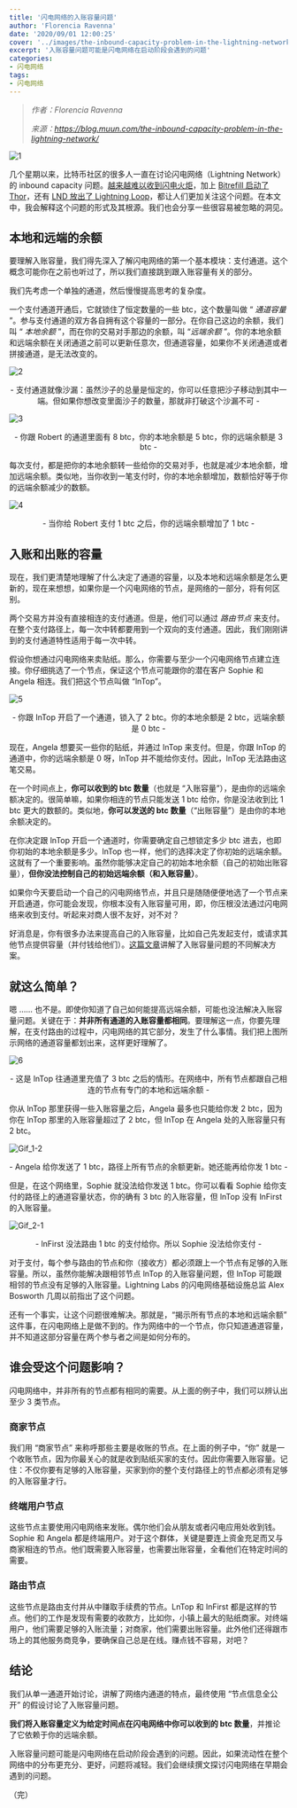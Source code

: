 ```yaml
---
title: '闪电网络的入账容量问题'
author: 'Florencia Ravenna'
date: '2020/09/01 12:00:25'
cover: '../images/the-inbound-capacity-problem-in-the-lightning-network/90eec6fad7594ec7a230dbecdfad93d0.png'
excerpt: '入账容量问题可能是闪电网络在启动阶段会遇到的问题'
categories:
- 闪电网络
tags:
- 闪电网络
---
```


> *作者：Florencia Ravenna*
> 
> *来源：<https://blog.muun.com/the-inbound-capacity-problem-in-the-lightning-network/>*



![1](../images/the-inbound-capacity-problem-in-the-lightning-network/90eec6fad7594ec7a230dbecdfad93d0.png)

几个星期以来，比特币社区的很多人一直在讨论闪电网络（Lightning Network）的 inbound capacity 问题。[越来越难以收到闪电火炬](https://www.coindesk.com/its-getting-harder-to-send-bitcoins-lightning-torch-heres-why)，加上 [Bitrefill 启动了 Thor](https://www.bitrefill.com/thor-lightning-network-channels)，还有 [LND 放出了 Lightning Loop](https://blog.lightning.engineering/posts/2019/03/20/loop.html)，都让人们更加关注这个问题。在本文中，我会解释这个问题的形式及其根源。我们也会分享一些很容易被忽略的洞见。

## 本地和远端的余额

要理解入账容量，我们得先深入了解闪电网络的第一个基本模块：支付通道。这个概念可能你在之前也听过了，所以我们直接跳到跟入账容量有关的部分。

我们先考虑一个单独的通道，然后慢慢提高思考的复杂度。

一个支付通道开通后，它就锁住了恒定数量的一些 btc，这个数量叫做 “ *通道容量* ”。参与支付通道的双方各自拥有这个容量的一部分。在你自己这边的余额，我们叫 “ *本地余额* ”，而在你的交易对手那边的余额，叫 “*远端余额* ”。你的本地余额和远端余额在关闭通道之前可以更新任意次，但通道容量，如果你不关闭通道或者拼接通道，是无法改变的。

![2](../images/the-inbound-capacity-problem-in-the-lightning-network/4caca3411e594bf3944d175a2b79838d.png)

<p style="text-align:center">- 支付通道就像沙漏：虽然沙子的总量是恒定的，你可以任意把沙子移动到其中一端。但如果你想改变里面沙子的数量，那就非打破这个沙漏不可 -</p>

![3](../images/the-inbound-capacity-problem-in-the-lightning-network/fa7f82e49ef9425e99ce094c8880e1b7.png)

<p style="text-align:center">- 你跟 Robert 的通道里面有 8 btc，你的本地余额是 5 btc，你的远端余额是 3 btc -</p>

每次支付，都是把你的本地余额转一些给你的交易对手，也就是减少本地余额，增加远端余额。类似地，当你收到一笔支付时，你的本地余额增加，数额恰好等于你的远端余额减少的数额。

![4](../images/the-inbound-capacity-problem-in-the-lightning-network/4552e4a6a4d34261ae3d664e026e5b8e.png)

<p style="text-align:center">- 当你给 Robert 支付 1 btc 之后，你的远端余额增加了 1 btc -</p>

## 入账和出账的容量

现在，我们更清楚地理解了什么决定了通道的容量，以及本地和远端余额是怎么更新的，现在来想想，如果你是一个闪电网络的节点，是网络的一部分，将有何区别。

两个交易方并没有直接相连的支付通道。但是，他们可以通过 *路由节点* 来支付。在整个支付路径上，每一次中转都要用到一个双向的支付通道。因此，我们刚刚讲到的支付通道特性适用于每一次中转。

假设你想通过闪电网络来卖贴纸。那么，你需要与至少一个闪电网络节点建立连接。你仔细挑选了一个节点，保证这个节点可能跟你的潜在客户 Sophie 和 Angela 相连。我们把这个节点叫做 “lnTop”。

![5](../images/the-inbound-capacity-problem-in-the-lightning-network/e5aecd93b2434ef69c40d60b8635797b.png)

<p style="text-align:center">- 你跟 InTop 开启了一个通道，锁入了 2 btc。你的本地余额是 2 btc，远端余额是 0 btc -</p>

现在，Angela 想要买一些你的贴纸，并通过 lnTop 来支付。但是，你跟 lnTop 的通道中，你的远端余额是 0 呀，lnTop 并不能给你支付。因此，lnTop 无法路由这笔交易。

在一个时间点上，**你可以收到的 btc 数量**（也就是 “入账容量”），是由你的远端余额决定的。很简单嘛，如果你相连的节点只能发送 1 btc 给你，你是没法收到比 1 btc 更大的数额的。类似地，**你可以发送的 btc 数量**（“出账容量”）是由你的本地余额决定的。

在你决定跟 lnTop 开启一个通道时，你需要确定自己想锁定多少 btc 进去，也即你初始的本地余额是多少。lnTop 也一样，他们的选择决定了你初始的远端余额。这就有了一个重要影响。虽然你能够决定自己的初始本地余额（自己的初始出账容量），**但你没法控制自己的初始远端余额（和入账容量）**。

如果你今天要启动一个自己的闪电网络节点，并且只是随随便便地选了一个节点来开启通道，你可能会发现，你根本没有入账容量可用，即，你压根没法通过闪电网络来收到支付。听起来对商人很不友好，对不对？

好消息是，你有很多办法来提高自己的入账容量，比如自己先发起支付，或请求其他节点提供容量（并付钱给他们）。[这篇文章](https://medium.com/lightningto-me/practical-solutions-to-inbound-capacity-problem-in-lightning-network-60224aa13393)讲解了入账容量问题的不同解决方案。

## 就这么简单？

嗯 …… 也不是。即使你知道了自己如何能提高远端余额，可能也没法解决入账容量问题。关键在于：**并非所有通道的入账容量都相同**。要理解这一点，你要先理解，在支付路由的过程中，闪电网络的其它部分，发生了什么事情。我们把上图所示网络的通道容量都划出来，这样更好理解了。

![6](../images/the-inbound-capacity-problem-in-the-lightning-network/330af2ffe073476bb805db05a366383c.png)

<p style="text-align:center">- 这是 lnTop 往通道里充值了 3 btc 之后的情形。在网络中，所有节点都跟自己相连的节点有专门的本地和远端余额 -</p>

你从 lnTop 那里获得一些入账容量之后，Angela 最多也只能给你发 2 btc，因为你在 lnTop 那里的入账容量超过了 2 btc，但 lnTop 在 Angela 处的入账容量只有 2 btc。

![Gif_1-2](../images/the-inbound-capacity-problem-in-the-lightning-network/Gif_1-2.gif)

<p style="text-align:center">- Angela 给你发送了 1 btc，路径上所有节点的余额更新。她还能再给你发 1 btc -</p>

但是，在这个网络里，Sophie 就没法给你发送 1 btc。你可以看看 Sophie 给你支付的路径上的通道容量状态，你的确有 3 btc 的入账容量，但 lnTop 没有 lnFirst 的入账容量。

![Gif_2-1](../images/the-inbound-capacity-problem-in-the-lightning-network/Gif_2-1.gif)

<p style="text-align:center">- lnFirst 没法路由 1 btc 的支付给你。所以 Sophie 没法给你支付 -</p>

对于支付，每个参与路由的节点和你（接收方）都必须跟上一个节点有足够的入账容量。所以，虽然你能解决跟相邻节点 lnTop 的入账容量问题，但 lnTop 可能跟相邻的节点没有足够的入账容量。Lightning Labs 的闪电网络基础设施总监 Alex Bosworth 几周以前指出了这个问题。

还有一个事实，让这个问题很难解决。那就是，“揭示所有节点的本地和远端余额” 这件事，在闪电网络上是做不到的。作为网络中的一个节点，你只知道通道容量，并不知道这部分容量在两个参与者之间是如何分布的。

## 谁会受这个问题影响？

闪电网络中，并非所有的节点都有相同的需要。从上面的例子中，我们可以辨认出至少 3 类节点。

### **商家节点**

我们用 “商家节点” 来称呼那些主要是收账的节点。在上面的例子中，“你” 就是一个收账节点，因为你最关心的就是收到贴纸买家的支付。因此你需要入账容量。记住：不仅你要有足够的入账容量，买家到你的整个支付路径上的节点都必须有足够的入账容量才行。

### **终端用户节点**

这些节点主要使用闪电网络来发账。偶尔他们会从朋友或者闪电应用处收到钱。Sophie 和 Angela 都是终端用户。对于这个群体，关键是要连上资金充足而又与商家相连的节点。他们既需要入账容量，也需要出账容量，全看他们在特定时间的需要。

### **路由节点**

这些节点是路由支付并从中赚取手续费的节点。LnTop 和 lnFirst 都是这样的节点。他们的工作是发现有需要的收款方，比如你，小镇上最大的贴纸商家。对终端用户，他们需要足够的入账流量；对商家，他们需要出账容量。此外他们还得跟市场上的其他服务商竞争，要确保自己总是在线。赚点钱不容易，对吧？

## 结论

我们从单一通道开始讨论，讲解了网络内通道的特点，最终使用 “节点信息全公开” 的假设讨论了入账容量问题。

**我们将入账容量定义为给定时间点在闪电网络中你可以收到的 btc 数量**，并推论了它依赖于你的远端余额。

入账容量问题可能是闪电网络在启动阶段会遇到的问题。因此，如果流动性在整个网络中的分布更充分、更好，问题将减轻。我们会继续撰文探讨闪电网络在早期会遇到的问题。

（完）
